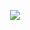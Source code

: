 
<p align="center"> <img src="https://github.com/user-attachments/assets/3ecb1570-9db6-4abb-aeaf-d30bea7baa10" </p>



